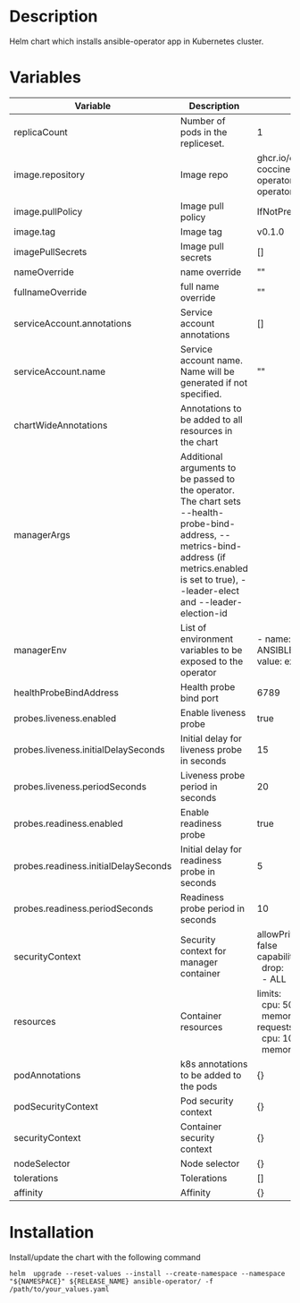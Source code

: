 
# Description
Helm chart which installs ansible-operator app in Kubernetes cluster.
# Variables
| Variable | Description | Default | Required | 
|--|--|--|--|
| replicaCount | Number of pods in the repliceset. | 1 | No |
| image.repository | Image repo | ghcr.io/casa-delle-coccinelle/ansible-operator/ansible-operator | No |
| image.pullPolicy | Image pull policy | IfNotPresent | No |
| image.tag | Image tag | v0.1.0 | No |
| imagePullSecrets | Image pull secrets | [] | No |
| nameOverride | name override | "" | No |
| fullnameOverride | full name override | "" | No |
| serviceAccount.annotations | Service account annotations | [] | No |
| serviceAccount.name | Service account name. Name will be generated if not specified. | "" | No |
| chartWideAnnotations | Annotations to be added to all resources in the chart | | No |
| managerArgs | Additional arguments to be passed to the operator. The chart sets --health-probe-bind-address, --metrics-bind-address (if metrics.enabled is set to true), --leader-elect and --leader-election-id | | No |
| managerEnv | List of environment variables to be exposed to the operator | - name: ANSIBLE_GATHERING<br> value: explicit | No |
| healthProbeBindAddress | Health probe bind port | 6789 | No |
| probes.liveness.enabled | Enable liveness probe | true | No |
| probes.liveness.initialDelaySeconds | Initial delay for liveness probe in seconds | 15 | No |
| probes.liveness.periodSeconds | Liveness probe period in seconds | 20 | No |
| probes.readiness.enabled | Enable readiness probe | true | No |
| probes.readiness.initialDelaySeconds | Initial delay for readiness probe in seconds | 5 | No |
| probes.readiness.periodSeconds | Readiness probe period in seconds | 10 | No |
| securityContext | Security context for manager container | allowPrivilegeEscalation: false<br>capabilities:<br>&nbsp;&nbsp;drop:<br>&nbsp;&nbsp;- ALL | No |
| resources | Container resources | limits:<br>&nbsp;&nbsp;cpu: 500m<br>&nbsp;&nbsp;memory: 768Mi<br>requests:<br>&nbsp;&nbsp;cpu: 10m<br>&nbsp;&nbsp;memory: 256Mi | No |
| podAnnotations | k8s annotations to be added to the pods |{} | No |
| podSecurityContext | Pod security context | {} | No |
| securityContext | Container security context | {} | No |
| nodeSelector | Node selector | {} | No |
| tolerations | Tolerations | [] | No |
| affinity | Affinity | {} | No |

# Installation
Install/update the chart with the following command

    helm  upgrade --reset-values --install --create-namespace --namespace "${NAMESPACE}" ${RELEASE_NAME} ansible-operator/ -f /path/to/your_values.yaml


